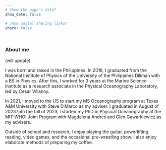 ```yaml
---
# Show the page's date?
show_date: false

# Show social sharing links?
share: false

---
```


### About me ###
 (will update)
 
 I was born and raised in the Philippines. In 2018, I graduated from the National Institute of Physics of the University of the Philippines Diliman with a BS in Physics. After this, I worked for 3 years at the Marine Science Institute as a research associate in the Physical Oceanography Laboratory, led by Cesar Villanoy.
 
 In 2021, I moved to the US to start my MS Oceanography program at Texas A&M University with Steve DiMarco as my adviser. I graduated in August of 2023.\nIn the fall of 2023, I started my PhD in Physical Oceanography at the MIT-WHOI Joint Program with Magdalena Andres and Glen Gawarkiewicz as my advisers.
 
 Outside of school and research, I enjoy playing the guitar, powerlifting, reading, video games, and the occasional pro-wrestling show. I also enjoy elaborate methods of preparing my coffee.





